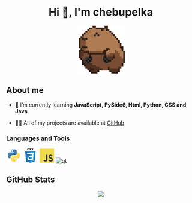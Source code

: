 <h1 align="center">Hi 👋, I'm chebupelka</h1>
<p align="center"> <img src="capyroll.gif"> </p>

<h2>About me</h2>

- 🌱 I’m currently learning **JavaScript, PySide6, Html, Python, CSS and Java**

- 👨‍💻 All of my projects are available at [GitHub](https://github.com/chebupelka8)

<h3 align="left">Languages and Tools</h3>

<img src="https://raw.githubusercontent.com/devicons/devicon/master/icons/python/python-original.svg" alt="python" width="40" height="40"/> <img src="https://raw.githubusercontent.com/devicons/devicon/master/icons/css3/css3-original-wordmark.svg" alt="css3" width="40" height="40"/> <img src="https://raw.githubusercontent.com/devicons/devicon/master/icons/javascript/javascript-original.svg" alt="javascript" width="40" height="40"/> <img src="https://upload.wikimedia.org/wikipedia/commons/0/0b/Qt_logo_2016.svg" alt="qt" width="40" height="40"/>

<h2>GitHub Stats</h2>

<p align="center"> 
  <img src="https://github-readme-stats.vercel.app/api/top-langs/?username=chebupelka8&layout=compact&theme=dark">
</p>
